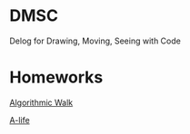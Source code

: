 # DMSC
Delog for Drawing, Moving, Seeing with Code

# Homeworks 
[Algorithmic Walk](2021-02-18-algorithmic-walk.md)

[A-life](2021-03-10-A-life.md)
